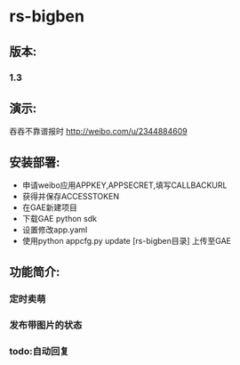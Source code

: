 rs-bigben
=========

## 版本: 
### 1.3

## 演示:
吞吞不靠谱报时 http://weibo.com/u/2344884609

## 安装部署:

* 申请weibo应用APPKEY,APPSECRET,填写CALLBACKURL
* 获得并保存ACCESSTOKEN
* 在GAE新建项目
* 下载GAE python sdk
* 设置修改app.yaml
* 使用python appcfg.py update [rs-bigben目录] 上传至GAE

## 功能简介:

### 定时卖萌
### 发布带图片的状态
### todo:自动回复
